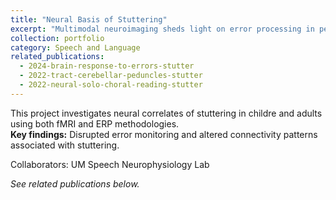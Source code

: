 ```yaml
---
title: "Neural Basis of Stuttering"
excerpt: "Multimodal neuroimaging sheds light on error processing in people who stutter."
collection: portfolio
category: Speech and Language
related_publications:
  - 2024-brain-response-to-errors-stutter
  - 2022-tract-cerebellar-peduncles-stutter
  - 2022-neural-solo-choral-reading-stutter
---
```


This project investigates neural correlates of stuttering in childre and adults using both fMRI and ERP methodologies.  
**Key findings:** Disrupted error monitoring and altered connectivity patterns associated with stuttering.

Collaborators: UM Speech Neurophysiology Lab

*See related publications below.*